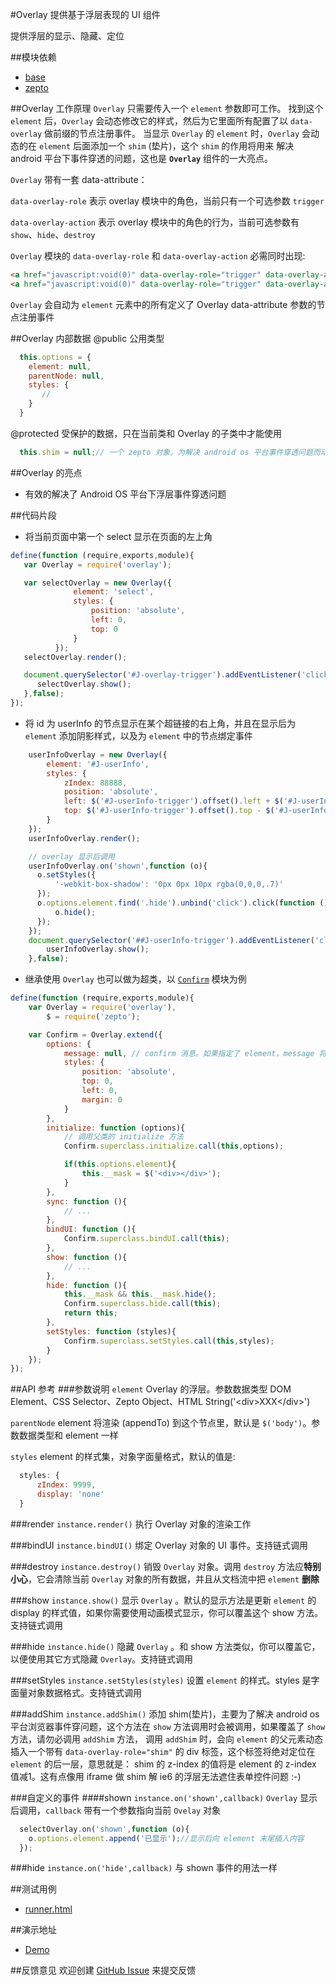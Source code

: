 #Overlay
提供基于浮层表现的 UI 组件

提供浮层的显示、隐藏、定位

##模块依赖
- [base](http://github.com/alipay/arale/tree/master/lib/base)
- [zepto](http://github.com/alipay/arale/tree/master/lib/zepto)

##Overlay 工作原理
`Overlay` 只需要传入一个 `element` 参数即可工作。
找到这个 `element` 后，`Overlay` 会动态修改它的样式，然后为它里面所有配置了以 `data-overlay` 做前缀的节点注册事件。
当显示 `Overlay` 的 `element` 时，`Overlay` 会动态的在 `element` 后面添加一个 `shim` (垫片)，这个 `shim` 的作用将用来
解决 android 平台下事件穿透的问题，这也是 **`Overlay`** 组件的一大亮点。

`Overlay` 带有一套 data-attribute：

`data-overlay-role` 表示 overlay 模块中的角色，当前只有一个可选参数 `trigger`

`data-overlay-action` 表示 overlay 模块中的角色的行为，当前可选参数有 `show`、`hide`、`destroy`

`Overlay` 模块的 `data-overlay-role` 和 `data-overlay-action` 必需同时出现:
```html
<a href="javascript:void(0)" data-overlay-role="trigger" data-overlay-action="hide">关闭</a>
<a href="javascript:void(0)" data-overlay-role="trigger" data-overlay-action="destroy">销毁</a>
```
`Overlay` 会自动为 `element` 元素中的所有定义了 Overlay data-attribute 参数的节点注册事件

##Overlay 内部数据
@public 公用类型
```js
  this.options = {
    element: null,
    parentNode: null,
    styles: {
       //
    }
  }
```
@protected 受保护的数据，只在当前类和 Overlay 的子类中才能使用
```js
  this.shim = null;// 一个 zepto 对象。为解决 android os 平台事件穿透问题而动态生成的垫片
```

##Overlay 的亮点
- 有效的解决了 Android OS 平台下浮层事件穿透问题

##代码片段
- 将当前页面中第一个 select 显示在页面的左上角
```js
define(function (require,exports,module){
   var Overlay = require('overlay');

   var selectOverlay = new Overlay({
              element: 'select',
              styles: {
                  position: 'absolute',
                  left: 0,
                  top: 0
              }
          });
   selectOverlay.render();

   document.querySelector('#J-overlay-trigger').addEventListener('click',function (){
      selectOverlay.show();
   },false);
});
```
- 将 id 为 userInfo 的节点显示在某个超链接的右上角，并且在显示后为 `element` 添加阴影样式，以及为 `element` 中的节点绑定事件
```js
    userInfoOverlay = new Overlay({
        element: '#J-userInfo',
        styles: {
            zIndex: 88888,
            position: 'absolute',
            left: $('#J-userInfo-trigger').offset().left + $('#J-userInfo-trigger').offset().width,
            top: $('#J-userInfo-trigger').offset().top - $('#J-userInfo').offset().height
        }
    });
    userInfoOverlay.render();

    // overlay 显示后调用
    userInfoOverlay.on('shown',function (o){
      o.setStyles({
          '-webkit-box-shadow': '0px 0px 10px rgba(0,0,0,.7)'
      });
      o.options.element.find('.hide').unbind('click').click(function (){
          o.hide();
      });
    });
    document.querySelector('##J-userInfo-trigger').addEventListener('click',function (){
        userInfoOverlay.show();
    },false);
```
- 继承使用
`Overlay` 也可以做为超类，以 [`Confirm`](../lib/confirm) 模块为例
```js
define(function (require,exports,module){
    var Overlay = require('overlay'),
        $ = require('zepto');

    var Confirm = Overlay.extend({
        options: {
            message: null, // confirm 消息。如果指定了 element，message 将被忽略
            styles: {
                position: 'absolute',
                top: 0,
                left: 0,
                margin: 0
            }
        },
        initialize: function (options){
            // 调用父类的 initialize 方法
            Confirm.superclass.initialize.call(this,options);

            if(this.options.element){
                this.__mask = $('<div></div>');
            }
        },
        sync: function (){
            // ...
        },
        bindUI: function (){
            Confirm.superclass.bindUI.call(this);
        },
        show: function (){
            // ...
        },
        hide: function (){
            this.__mask && this.__mask.hide();
            Confirm.superclass.hide.call(this);
            return this;
        },
        setStyles: function (styles){
            Confirm.superclass.setStyles.call(this,styles);
        }
    });
});
```

##API 参考
###参数说明
`element` Overlay 的浮层。参数数据类型 DOM Element、CSS Selector、Zepto Object、HTML String('&lt;div&gt;XXX&lt;/div&gt;')

`parentNode` element 将渲染 (appendTo) 到这个节点里，默认是 `$('body')`。参数数据类型和 element 一样

`styles` element 的样式集，对象字面量格式，默认的值是:
```js
  styles: {
      zIndex: 9999,
      display: 'none'
  }
```

###render `instance.render()`
执行 Overlay 对象的渲染工作

###bindUI `instance.bindUI()`
绑定 Overlay 对象的 UI 事件。支持链式调用

###destroy `instance.destroy()`
销毁 `Overlay` 对象。调用 `destroy` 方法应**特别小心**，它会清除当前 `Overlay` 对象的所有数据，并且从文档流中把 `element` **删除**

###show `instance.show()`
显示 `Overlay` 。默认的显示方法是更新 `element` 的 display 的样式值，如果你需要使用动画模式显示，你可以覆盖这个 show 方法。支持链式调用

###hide `instance.hide()`
隐藏 `Overlay` 。和 show 方法类似，你可以覆盖它，以便使用其它方式隐藏 `Overlay`。支持链式调用

###setStyles `instance.setStyles(styles)`
设置 `element` 的样式。styles 是字面量对象数据格式。支持链式调用

###addShim `instance.addShim()`
添加 shim(垫片)，主要为了解决 android os 平台浏览器事件穿问题，这个方法在 `show` 方法调用时会被调用，如果覆盖了 `show` 方法，请勿必调用 `addShim` 方法，
调用 `addShim` 时，会向 `element` 的父元素动态插入一个带有 `data-overlay-role="shim"` 的 div 标签，这个标签将绝对定位在 `element` 的后一层，意思就是：
shim 的 z-index 的值将是 element 的 z-index 值减1。这有点像用 iframe 做 shim 解 ie6 的浮层无法遮住表单控件问题 :-)

###自定义的事件
####shown `instance.on('shown',callback)`
`Overlay` 显示后调用，`callback` 带有一个参数指向当前 `Ovelay` 对象
```js
  selectOverlay.on('shown',function (o){
    o.options.element.append('已显示');//显示后向 element 末尾插入内容
  });
```
###hide `instance.on('hide',callback)`
与 shown 事件的用法一样

##测试用例
- [runner.html](../lib/overlay/tests/runner.html)

##演示地址
- [Demo](../lib/overlay/examples/overlay.html)

##反馈意见
欢迎创建 [GitHub Issue](http://github.com/alipay/handy/issues/new) 来提交反馈